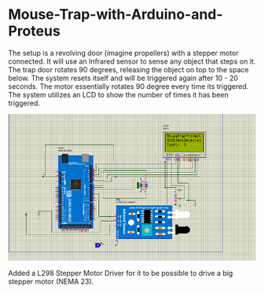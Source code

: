 # Mouse-Trap-with-Arduino-and-Proteus
The setup is a revolving door (imagine propellers) with a stepper motor connected. It will use an Infrared sensor to sense any object that steps on it. The trap door rotates 90 degrees, releasing the object on top to the space below. The system resets itself and will be triggered again after 10 - 20 seconds. The motor essentially rotates 90 degree every time its triggered. The system utilizes an LCD to show the number of times it has been triggered.

![](New.png)

Added a L298 Stepper Motor Driver for it to be possible to drive a big stepper motor (NEMA 23).

![]()
